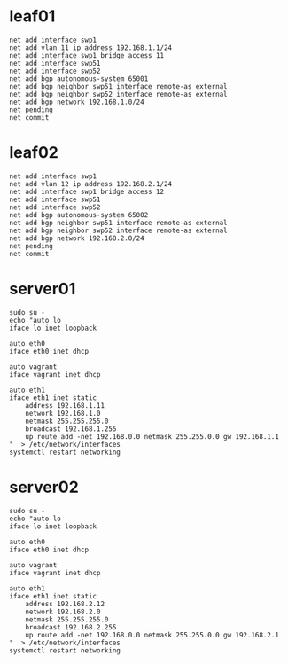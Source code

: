# leaf01
    net add interface swp1
    net add vlan 11 ip address 192.168.1.1/24
    net add interface swp1 bridge access 11
    net add interface swp51
    net add interface swp52
    net add bgp autonomous-system 65001
    net add bgp neighbor swp51 interface remote-as external
    net add bgp neighbor swp52 interface remote-as external
    net add bgp network 192.168.1.0/24
    net pending
    net commit

# leaf02
    net add interface swp1
    net add vlan 12 ip address 192.168.2.1/24
    net add interface swp1 bridge access 12
    net add interface swp51
    net add interface swp52
    net add bgp autonomous-system 65002
    net add bgp neighbor swp51 interface remote-as external
    net add bgp neighbor swp52 interface remote-as external
    net add bgp network 192.168.2.0/24
    net pending
    net commit

# server01
    sudo su -
    echo "auto lo
    iface lo inet loopback
    
    auto eth0
    iface eth0 inet dhcp
    
    auto vagrant
    iface vagrant inet dhcp
    
    auto eth1
    iface eth1 inet static
        address 192.168.1.11
        network 192.168.1.0
        netmask 255.255.255.0
        broadcast 192.168.1.255
        up route add -net 192.168.0.0 netmask 255.255.0.0 gw 192.168.1.1
    "  > /etc/network/interfaces
    systemctl restart networking


# server02
    sudo su -
    echo "auto lo
    iface lo inet loopback
    
    auto eth0
    iface eth0 inet dhcp
    
    auto vagrant
    iface vagrant inet dhcp
    
    auto eth1
    iface eth1 inet static
        address 192.168.2.12
        network 192.168.2.0
        netmask 255.255.255.0
        broadcast 192.168.2.255
        up route add -net 192.168.0.0 netmask 255.255.0.0 gw 192.168.2.1
    "  > /etc/network/interfaces
    systemctl restart networking

